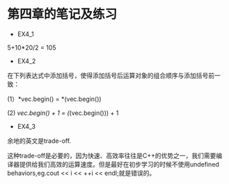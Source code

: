 # 第四章的笔记及练习

* EX4_1

5+10*20/2 = 105

* EX4_2

在下列表达式中添加括号，使得添加括号后运算对象的组合顺序与添加括号前一致：

(1）*vec.begin() = *(vec.begin())

(2) *vec.begin() + 1 = (*(vec.begin())) + 1

* EX4_3

余地的英文是trade-off.

这种trade-off是必要的，因为快速、高效率往往是C++的优势之一，我们需要编译器提供给我们高效的运算速度。但是最好在初步学习的时候不使用undefined behaviors,eg.cout << i << ++i << endl;就是错误的。